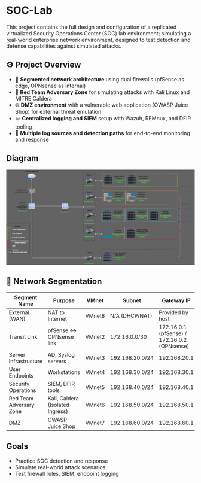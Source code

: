 # SOC-Lab

This project contains the full design and configuration of a replicated virtualized Security Operations Center (SOC) lab environment; simulating a real-world enterprise network environment, designed to test detection and defense capabilities against simulated attacks.

## ⚙️ Project Overview
- 🔐 **Segmented network architecture** using dual firewalls (pfSense as edge, OPNsense as internal)
- 🧨 **Red Team Adversary Zone** for simulating attacks with Kali Linux and MITRE Caldera
- 🌐 **DMZ environment** with a vulnerable web application (OWASP Juice Shop) for external threat emulation
- 📊 **Centralized logging and SIEM** setup with Wazuh, REMnux, and DFIR tooling
- 🔎 **Multiple log sources and detection paths** for end-to-end monitoring and response


## Diagram
![Lab Diagram](./assets/lab-diagram1.jpg)

## 🧱 Network Segmentation

| Segment Name            | Purpose                        | VMnet  | Subnet            | Gateway IP     |
|-------------------------|--------------------------------|--------|-------------------|----------------|
| External (WAN)          | NAT to Internet                | VMnet8 | N/A (DHCP/NAT)    | Provided by host |
| Transit Link            | pfSense ↔ OPNsense link        | VMnet2 | 172.16.0.0/30     | 172.16.0.1 (pfSense) / 172.16.0.2 (OPNsense) |
| Server Infrastructure   | AD, Syslog servers             | VMnet3 | 192.168.20.0/24   | 192.168.20.1   |
| User Endpoints          | Workstations                   | VMnet4 | 192.168.30.0/24   | 192.168.30.1   |
| Security Operations     | SIEM, DFIR tools               | VMnet5 | 192.168.40.0/24   | 192.168.40.1   |
| Red Team Adversary Zone | Kali, Caldera (Isolated Ingress) | VMnet6 | 192.168.50.0/24 | 192.168.50.1   |
| DMZ                     | OWASP Juice Shop               | VMnet7 | 192.168.60.0/24   | 192.168.60.1   |


## Goals
- Practice SOC detection and response
- Simulate real-world attack scenarios
- Test firewall rules, SIEM, endpoint logging


